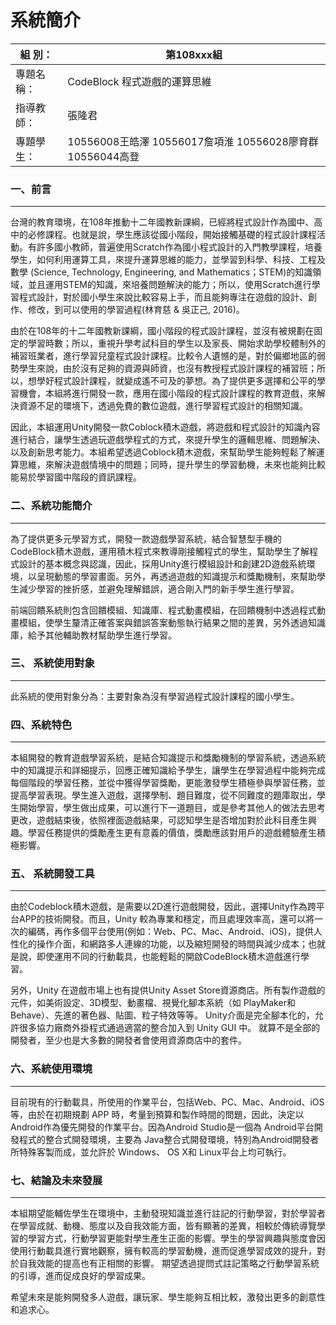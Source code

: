 # 系統簡介
組    別：|第108xxx組
------------ | -------------
專題名稱：|CodeBlock 程式遊戲的運算思維
指導教師：|張隆君
專題學生：|10556008王皓澤 10556017詹項淮 10556028廖育群 10556044高登
### 一、前言
---
台灣的教育環境，在108年推動十二年國教新課綱，已經將程式設計作為國中、高中的必修課程。也就是說，學生應該從國小階段，開始接觸基礎的程式設計課程活動。有許多國小教師，普遍使用Scratch作為國小程式設計的入門教學課程，培養學生，如何利用運算工具，來提升運算思維的能力，並學習到科學、科技、工程及數學 (Science, Technology, Engineering, and Mathematics；STEM)的知識領域，並且運用STEM的知識，來培養問題解決的能力；所以，使用Scratch進行學習程式設計，對於國小學生來說比較容易上手，而且能夠專注在遊戲的設計、創作、修改，到可以使用的學習過程(林育慈 & 吳正己, 2016)。

由於在108年的十二年國教新課綱，國小階段的程式設計課程，並沒有被規劃在固定的學習時數；所以，重視升學考試科目的學生以及家長、開始求助學校體制外的補習班業者，進行學習兒童程式設計課程。比較令人遺憾的是，對於偏鄉地區的弱勢學生來說，由於沒有足夠的資源與師資，也沒有教授程式設計課程的補習班；所以，想學好程式設計課程，就變成遙不可及的夢想。為了提供更多選擇和公平的學習機會，本組將進行開發一款，應用在國小階段的程式設計課程的教育遊戲，來解決資源不足的環境下，透過免費的數位遊戲，進行學習程式設計的相關知識。

因此，本組運用Unity開發一款Coblock積木遊戲，將遊戲和程式設計的知識內容進行結合，讓學生透過玩遊戲學程式的方式，來提升學生的邏輯思維、問題解決、以及創新思考能力。本組希望透過Coblock積木遊戲，來幫助學生能夠輕鬆了解運算思維，來解決遊戲情境中的問題；同時，提升學生的學習動機，未來也能夠比較能易於學習國中階段的資訊課程。

### 二、系統功能簡介
---
為了提供更多元學習方式，開發一款遊戲學習系統，結合智慧型手機的CodeBlock積木遊戲，運用積木程式來教導剛接觸程式的學生，幫助學生了解程式設計的基本概念與認識，因此，採用Unity進行模組設計和創建2D遊戲系統環境，以呈現動態的學習畫面。另外，再透過遊戲的知識提示和獎勵機制，來幫助學生減少學習的挫折感，並避免理解錯誤，適合剛入門的新手學生進行學習。

前端回饋系統則包含回饋模組、知識庫、程式動畫模組，在回饋機制中透過程式動畫模組，使學生釐清正確答案與錯誤答案動態執行結果之間的差異，另外透過知識庫，給予其他輔助教材幫助學生進行學習。

### 三、	系統使用對象
---
此系統的使用對象分為：主要對象為沒有學習過程式設計課程的國小學生。


### 四、系統特色
---
本組開發的教育遊戲學習系統，是結合知識提示和獎勵機制的學習系統，透過系統中的知識提示和詳細提示，回應正確知識給予學生，讓學生在學習過程中能夠完成每個階段的學習任務，並從中獲得學習獎勵，更能激發學生積極參與學習任務，並提高學習表現。學生進入遊戲，選擇學制、題目難度，從不同難度的題庫取出，學生開始學習，學生做出成果，可以進行下一道題目，或是參考其他人的做法去思考更改，遊戲結束後，依照裡面遊戲結果，可認知學生是否增加對於此科目產生興趣。學習任務提供的獎勵產生更有意義的價值，獎勵應該對用戶的遊戲體驗產生積極影響。

### 五、	系統開發工具
---
由於Codeblock積木遊戲，是需要以2D進行遊戲開發，因此，選擇Unity作為跨平台APP的技術開發。而且，Unity 較為專業和穩定，而且處理效率高，還可以將一次的編碼，再作多個平台使用(例如：Web、PC、Mac、Android、iOS)，提供人性化的操作介面，和網路多人連線的功能，以及縮短開發的時間與減少成本；也就是說，即使運用不同的行動載具，也能輕鬆的開啟CodeBlock積木遊戲進行學習。

另外，Unity 在遊戲市場上也有提供Unity Asset Store資源商店。所有製作遊戲的元件，如美術設定、3D模型、動畫檔、視覺化腳本系統（如 PlayMaker和Behave）、先進的著色器、貼圖、粒子特效等等。 Unity介面是完全腳本化的，允許很多協力廠商外掛程式通過適當的整合加入到 Unity GUI 中。 就算不是全部的開發者，至少也是大多數的開發者會使用資源商店中的套件。

### 六、系統使用環境
---
目前現有的行動載具，所使用的作業平台，包括Web、PC、Mac、Android、iOS 等，由於在初期規劃 APP 時，考量到預算和製作時間的問題，因此，決定以 Android作為優先開發的作業平台。因為Android Studio是一個為 Android平台開發程式的整合式開發環境，主要為 Java整合式開發環境，特別為Android開發者所特殊客製而成，並允許於 Windows、 OS X和 Linux平台上均可執行。

### 七、結論及未來發展
---
本組期望能輔佐學生在環境中，主動發現知識並進行註記的行動學習，對於學習者在學習成就、動機、態度以及自我效能方面，皆有顯著的差異，相較於傳統導覽學習的學習方式，行動學習更能對學生產生正面的影響。學生的學習興趣與態度會因使用行動載具進行實地觀察，擁有較高的學習動機，進而促進學習成效的提升，對於自我效能的提高也有正相關的影響。
期望透過提問式註記策略之行動學習系統的引導，進而促成良好的學習成果。

希望未來是能夠開發多人遊戲，讓玩家、學生能夠互相比較，激發出更多的創意性和追求心。
